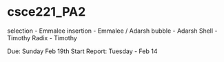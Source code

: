 # csce221_PA2

selection - Emmalee
insertion - Emmalee / Adarsh
bubble - Adarsh
Shell - Timothy 
Radix - Timothy



Due: Sunday Feb 19th
Start Report: Tuesday - Feb 14

